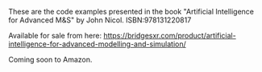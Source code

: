 These are the code examples presented in the book "Artificial Intelligence for Advanced M&S" by John Nicol.
ISBN:978131220817

Available for sale from here: https://bridgesxr.com/product/artificial-intelligence-for-advanced-modelling-and-simulation/

Coming soon to Amazon.
